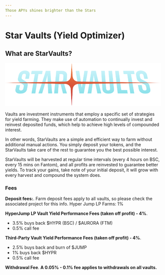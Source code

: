 ```yaml
---
Those APYs shines brighter than the Stars
---
```


# Star Vaults (Yield Optimizer)

## What are StarVaults?

![](<../.gitbook/assets/image (6).png>)



Vaults are investment instruments that employ a specific set of strategies for yield farming. They make use of automation to continually invest and reinvest deposited funds, which help to achieve high levels of compounded interest.

In other words, StarVaults are a simple and efficient way to farm without additional manual actions. You simply deposit your tokens, and the StarVaults take care of the rest to guarantee you the best possible interest.

StarVaults will be harvested at regular time intervals (every 4 hours on BSC, every 15 mins on Fantom), and all profits are reinvested to guarantee better yields. To track your gains, take note of your initial deposit, it will grow with every harvest and compound the system does.

### Fees

**Deposit fees:**.&#x20;
Farm deposit fees apply to all vaults, so please check the associated project for this info.
Hyper Jump LP Farms: 1%

**HyperJump LP Vault Yield Performance Fees (taken off profit) - 4%**.&#x20;

* 3.5% buys back $HYPR (BSC) / $AURORA (FTM)
* 0.5% call fee

**Third-Party Vault Yield Performance Fees (taken off profit) - 4%**.&#x20;

* 2.5% buys back and burn of $JUMP
* 1% buys back $HYPR
* 0.5% call fee

**Withdrawal Fee**.&#x20;
**A  0.05% - 0.1% fee applies to withdrawals on all vaults.**

